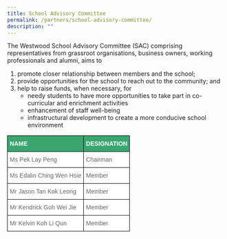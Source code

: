 ```yaml
---
title: School Advisory Committee
permalink: /partners/school-advisory-committee/
description: ""
---
```

The Westwood School Advisory Committee (SAC) comprising representatives from grassroot organisations, business owners, working professionals and alumni, aims to

1. promote closer relationship between members and the school;
2. provide opportunities for the school to reach out to the community; and
3. help to raise funds, when necessary, for
	* needy students to have more opportunities to take part in co-curricular and enrichment activities
	* enhancement of staff well-being
	* infrastructural development to create a more conducive school environment



<style type="text/css">
.tg  {border-collapse:collapse;border-spacing:0;}
.tg td{border-color:black;border-style:solid;border-width:1px;font-family:Arial, sans-serif;font-size:14px;
  overflow:hidden;padding:10px 5px;word-break:normal;}
.tg th{border-color:black;border-style:solid;border-width:1px;font-family:Arial, sans-serif;font-size:14px;
  font-weight:normal;overflow:hidden;padding:10px 5px;word-break:normal;}
.tg .tg-0y1c{background-color:#3AA66F;color:#FFF;font-weight:bold;text-align:left;vertical-align:top}
.tg .tg-zqva{background-color:#FFF;color:#666;text-align:left;vertical-align:top}
.tg .tg-cmm0{background-color:#FFF;color:#666;text-align:left;vertical-align:top}
</style>
<table class="tg">
<thead>
  <tr>
    <th class="tg-0y1c">NAME</th>
    <th class="tg-0y1c">DESIGNATION</th>
  </tr>
</thead>
<tbody>
  <tr>
    <td class="tg-zqva">Ms Pek Lay Peng<br></td>
    <td class="tg-cmm0">Chairman</td>
  </tr>
  <tr>
    <td class="tg-zqva">Ms Edalin Ching Wen Hsie<br></td>
    <td class="tg-cmm0">Member</td>
  </tr>
  <tr>
    <td class="tg-zqva">Mr Jason Tan Kok Leong<br></td>
    <td class="tg-cmm0">Member</td>
  </tr>
  <tr>
    <td class="tg-zqva">Mr Kendrick Goh Wei Jie<br></td>
    <td class="tg-cmm0">Member </td>
  </tr>
  <tr>
    <td class="tg-zqva">Mr Kelvin Koh Li Qun<br></td>
    <td class="tg-cmm0">Member</td>
  </tr>
</tbody>
</table>